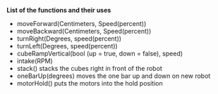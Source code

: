 **List of the functions and their uses**
* moveForward(Centimeters, Speed(percent))
* moveBackward(Centimeters, Speed(percent))
* turnRight(Degrees, speed(percent))
* turnLeft(Degrees, speed(percent))
* cubeRampVertical(bool (up = true, down = false), speed)
* intake(RPM)
* stack() stacks the cubes right in front of the robot
* oneBarUp(degrees) moves the one bar up and down on new robot
* motorHold() puts the motors into the hold position